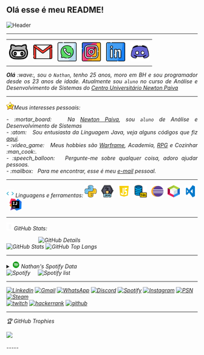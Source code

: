 Olá esse é meu README!
-----

<div>
<img align="center" alt="Header" src="https://github.com/Carlait/Carlait/blob/main/IMG%20GitHub/Github%20Header.gif?raw=true"/>
</div>

-----

<div align="center">
<table>
<tr>
 <td align="center" colspan="11"></td>
</tr> 
<tr>
<td><a href="https://github.com/Carlait" target="_blank"><img src="https://github.com/Carlait/Carlait/blob/main/IMG%20GitHub/GitHub.png?raw=true" width="50px" height="50px"/></a>
</td>
<td><a href="mailto:carlaitbr@gmail.com" target="_blank"><img src="https://github.com/Carlait/Carlait/blob/main/IMG%20GitHub/Gmail.png?raw=true" width="50px" height="50px"/></a>
</td>
<td><a href="https://wa.me/5531989651027" target="_blank"><img src="https://github.com/Carlait/Carlait/blob/main/IMG%20GitHub/Whats.png?raw=true" width="50px" height="50px"/></a>
</td>
<td><a href="https://www.instagram.com/nathancarlait/" target="_blank"><img src="https://github.com/Carlait/Carlait/blob/main/IMG%20GitHub/Insta.png?raw=true" width="50px" height="50px"/></a>
</td>
<td><a href="https://www.linkedin.com/in/nathancarlait/" target="_blank"><img src="https://github.com/Carlait/Carlait/blob/main/IMG%20GitHub/Linkedin.png?raw=true" width="50px" height="50px"/></a>
</td>
<!--<td><a href="https://slack.com/app_redirect?channel=UVD9N6VCL"><img src="https://github.com/Carlait/Carlait/blob/main/img/slack.png?raw=true" width="50px" height="50px"/></a>
</td>-->
<td><a href="https://discordapp.com/users/852661263300427796" target="_blank"><img src="https://github.com/Carlait/Carlait/blob/main/IMG%20GitHub/Disc.png?raw=true" width="50px" height="50px"/></a>
</td>
</tr>
<tr>
 <td align="center" colspan="11"></td>
</tr> 
</table>

</div>
<div align="justify">
<i><b>Olá</b> :wave:, sou o <code>Nathan</code>, tenho 25 anos, moro em BH e sou programador desde os 23 anos de idade. Atualmente sou <code>aluno</code> no curso de Análise e Desenvolvimento de Sistemas do <a href="https://newtonpaiva.br/" target="_blank">Centro Universitário Newton Paiva</a>
</div>

-----
<div>
<div>
</div>

<img height="20" alt="GIF" src="https://github.com/Carlait/Carlait/blob/main/IMG%20GitHub/Star.gif?raw=true"/>Meus interesses pessoais:

<div align="justify">
<p> 
- :mortar_board: &nbsp; Na <a href="https://newtonpaiva.br/" target="_blank">Newton Paiva</a>, sou <code>aluno</code> de Análise e Desenvolvimento de Sistemas<br />
- :atom: &nbsp; Sou entusiasta da Linguagem Java, veja alguns códigos que fiz <a href="https://github.com/Carlait/Java" target="_blank">aqui</a>.<br />
- :video_game: &nbsp; Meus hobbies são <a href="https://www.warframe.com/pt-br" target="_blank">Warframe</a>, Academia</a>, <a href="https://dnd.wizards.com/pt-BR" target="_blank">RPG</a> e Cozinhar :man_cook:.<br />
- :speech_balloon: &nbsp; Pergunte-me sobre qualquer coisa, adoro ajudar pessoas.<br />
- :mailbox: &nbsp; Para me encontrar, esse é meu <a href="mailto:carlaitbr@gmail.com" target="_blank">e-mail</a> pessoal.<br />
</p>
</div>
</div>


-----


<div>
<img height="20" alt="GIF" src="https://github.com/Carlait/Carlait/blob/main/IMG%20GitHub/Skills.gif?raw=true"/>&nbsp;Linguagens e ferramentas:
<code><a href="https://www.python.org/" target="_blank"><img width="32" height="32" src="https://github.com/Carlait/Carlait/blob/main/IMG%20GitHub/Python.png?raw=true"/></a></code>
&nbsp; 
<code><a href="https://www.java.com/pt-BR/" target="_blank"><img width="32" height="32" src="https://github.com/Carlait/Carlait/blob/main/IMG%20GitHub/Java.png?raw=true"/></a></code>
&nbsp; 
<code><a href="https://www.w3schools.com/js/" target="_blank"><img width="32" height="32" src="https://github.com/Carlait/Carlait/blob/main/IMG%20GitHub/JavaScript.png?raw=true"/></a></code>
&nbsp; 
<code><a href="https://www.mysql.com/" target="_blank"><img width="32" height="32" src="https://github.com/Carlait/Carlait/blob/main/IMG%20GitHub/SQL.png?raw=true"/></a></code>
&nbsp; 
<code><a href="https://www.eclipse.org/downloads/" target="_blank"><img width="32" height="32" src="https://github.com/Carlait/Carlait/blob/main/IMG%20GitHub/Eclipse.png?raw=true"/></a></code>
&nbsp; 
<code><a href="https://netbeans.apache.org/" target="_blank"><img width="32" height="32" src="https://github.com/Carlait/Carlait/blob/main/IMG%20GitHub/NetBeans.png?raw=true"/></a></code>
&nbsp;
<code><a href="https://code.visualstudio.com/" target="_blank"><img width="32" height="32" src="https://github.com/Carlait/Carlait/blob/main/IMG%20GitHub/Vscode.png?raw=true"/></a></code>
&nbsp;
<code><a href="https://www.jetbrains.com/idea/" target="_blank"><img width="32" height="32" src="https://github.com/Carlait/Carlait/blob/main/IMG%20GitHub/InteliJ.png?raw=true"/></a></code>
&nbsp;
</div>


-----

<img height="20" alt="GIF" src="https://github.com/Carlait/Carlait/blob/main/IMG%20GitHub/Graphic.gif?raw=true"/>GitHub Stats:

<div>
<img align="right" alt="GitHub Details" width="420px" src="http://github-profile-summary-cards.vercel.app/api/cards/profile-details?username=Carlait&theme=github_dark"/>
<!--- <img alt="GitHub Commits" width="200px" src="http://github-profile-summary-cards.vercel.app/api/cards/productive-time?username=Carlait&theme=github_dark"/> -->
<img alt="GitHub Stats" width="200px" src="http://github-profile-summary-cards.vercel.app/api/cards/stats?username=Carlait&theme=github_dark"/>
<img alt="GitHub Top Langs" width="200px" src="http://github-profile-summary-cards.vercel.app/api/cards/repos-per-language?username=Carlait&theme=github_dark"/>
</div>

-----
<div>
<div>
<details>
<summary><img height="20" alt="GIF" src="https://github.com/Carlait/Carlait/blob/main/IMG%20GitHub/Spotify.gif?raw=true"/> Nathan's Spotify Data</summary>
<img src="https://data-card-for-spotify.herokuapp.com/api/card?user_id=223osydify2ub5g4aebdjkdri" alt="Data Card for Spotify">
</a>
</details>
</div>
<div>
<div>
<img alt="Spotify" width="200px" height="270px" src="https://spotify-github-profile.vercel.app/api/view?uid=223osydify2ub5g4aebdjkdri&cover_image=true&theme=default"/> &nbsp; &nbsp; 
<img alt="Spotify list" width="200px" height="270px" src="https://spotify-recently-played-readme.vercel.app/api?user=223osydify2ub5g4aebdjkdri&count=10"/>
</div>
<div>
</div>
</div>

-----
</div>
</table>
<a href="https://www.linkedin.com/in/nathancarlait/" target="_blank"><img alt="Linkedin" src="https://img.shields.io/badge/LinkedIn-0077B5?style=for-the-badge&logo=linkedin&logoColor=white"/></a>
<a href="mailto:carlaitbr@gmail.com" target="_blank"><img alt="Gmail" src="https://img.shields.io/badge/Gmail-D14836?style=for-the-badge&logo=gmail&logoColor=white"/></a>
<a href="https://wa.me/5531989651027" target="_blank"><img alt="WhatsApp" src="https://img.shields.io/badge/WhatsApp-25D366?style=for-the-badge&logo=whatsapp&logoColor=white"/></a>
<a href="https://discordapp.com/users/852661263300427796" target="_blank"><img alt="Discord" src="https://img.shields.io/badge/Discord-7289DA?style=for-the-badge&logo=discord&logoColor=white"/></a>
<a href="https://open.spotify.com/user/223osydify2ub5g4aebdjkdri" target="_blank"><img alt="Spotify" src="https://img.shields.io/badge/Spotify-1ED760?&style=for-the-badge&logo=spotify&logoColor=white"/></a>
<a href="https://www.instagram.com/nathancarlait/" target="_blank"><img alt="Instagram" src="https://img.shields.io/badge/Instagram-E4405F?style=for-the-badge&logo=instagram&logoColor=white"/></a>
<a href="https://psnprofiles.com/carlait" target="_blank"><img alt="PSN" src="https://img.shields.io/badge/PlayStation-003791?style=for-the-badge&logo=playstation&logoColor=white"/></a>
<a href="https://steamcommunity.com/id/carlait/" target="_blank"><img alt="Steam" src="https://img.shields.io/badge/Steam-000000?style=for-the-badge&logo=steam&logoColor=white"/></a><br />
<a href="https://www.twitch.tv/carlaitbr" target="_blank"><img alt="twitch" src="https://img.shields.io/badge/Twitch-9146FF?style=for-the-badge&logo=twitch&logoColor=white"/></a>
<a href="https://www.hackerrank.com/profile/carlaitbr" target="_blank"><img alt="hackerrank" src="https://img.shields.io/badge/-Hackerrank-2EC866?style=for-the-badge&logo=HackerRank&logoColor=white"/></a>
<a href="https://github.com/Carlait" target="_blank"><img alt="github" src="https://img.shields.io/badge/GitHub-100000?style=for-the-badge&logo=github&logoColor=white"/></a>

-----
</div>
🏆 GitHub Trophies

<p><img src="https://github-profile-trophy.vercel.app/?username=Carlait">
</p>
</div>
-----
